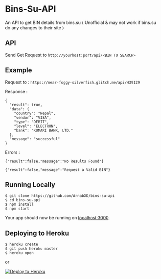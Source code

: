 # Bins-Su-API

An API to get BIN details from bins.su ( Unofficial &amp; may not work if bins.su do any changes to their site )

## API

Send Get Request to `http://yourhost:port/api/<BIN TO SEARCH>`

## Example
Request to : `https://near-foggy-silverfish.glitch.me/api/439129`

Response : 
```
{
  "result": true,
  "data": { 
    "country": "Nepal",
    "vendor": "VISA",
    "type": "DEBIT",
    "level": "ELECTRON",
    "bank": "KUMARI BANK, LTD."
  },
  "message": "successful"
}
```
Errors :

`{"result":false,"message":"No Results Found"}`

`{"result":false,"message":"Request a Valid BIN"}`
## Running Locally

```
$ git clone https://github.com/ArnabXD/bins-su-api
$ cd bins-su-api
$ npm install
$ npm start
```

Your app should now be running on [localhost:3000](http://localhost:3000/).

## Deploying to Heroku

```
$ heroku create
$ git push heroku master
$ heroku open
```
or

[![Deploy to Heroku](https://www.herokucdn.com/deploy/button.png)](https://heroku.com/deploy)
